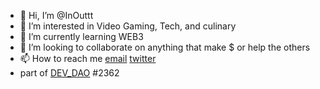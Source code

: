 - 👋 Hi, I’m @InOuttt
- 👀 I’m interested in Video Gaming, Tech, and culinary
- 🌱 I’m currently learning WEB3
- 💞️ I’m looking to collaborate on anything that make $ or help the others
- 📫 How to reach me [email](mailto:andhikafatoni@gmail.com) [twitter](https://twitter.com/toninottt)
- part of [DEV_DAO](https://www.developerdao.com/?id=2362) #2362

<!---
InOuttt/InOuttt is a ✨ special ✨ repository because its `README.md` (this file) appears on your GitHub profile.
You can click the Preview link to take a look at your changes.
--->
